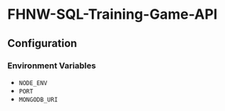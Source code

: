 # FHNW-SQL-Training-Game-API

## Configuration
### Environment Variables
* `NODE_ENV`
* `PORT`
* `MONGODB_URI`